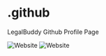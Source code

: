 # .github
LegalBuddy Github Profile Page


![Website](https://img.shields.io/website?url=https://api.auth.legalbuddy.in/api/v1)
![Website](https://img.shields.io/website?url=https://api.iam.legalbuddy.in/api/v1)


